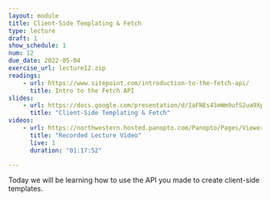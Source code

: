 ```yaml
---
layout: module
title: Client-Side Templating & Fetch
type: lecture
draft: 1
show_schedule: 1
num: 12
due_date: 2022-05-04
exercise_url: lecture12.zip
readings:
    - url: https://www.sitepoint.com/introduction-to-the-fetch-api/
      title: Intro to the Fetch API
slides: 
    - url: https://docs.google.com/presentation/d/1aFNEs45mWm9ufS2ua9XpS1xf8D9FQB1esNDOPPy9-Oc/edit?usp=sharing
      title: "Client-Side Templating & Fetch"
videos: 
    - url: https://northwestern.hosted.panopto.com/Panopto/Pages/Viewer.aspx?id=f1522bde-2cc4-470f-bcce-ae3701312ebc
      title: "Recorded Lecture Video"
      live: 1
      duration: "01:17:52"

---
```


Today we will be learning how to use the API you made to create client-side templates.
